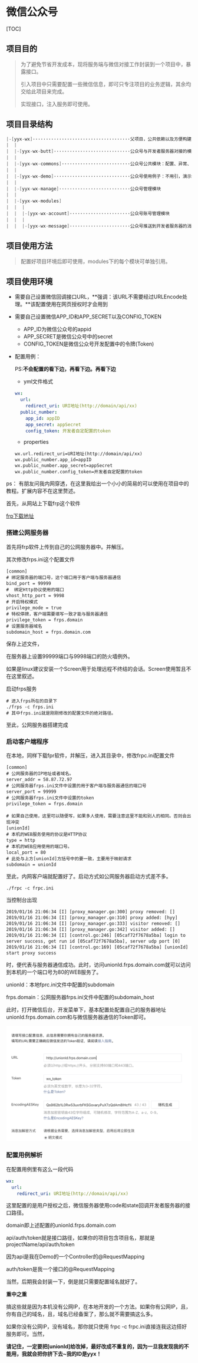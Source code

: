 # 微信公众号

[TOC]



## 项目目的
> 为了避免节省开发成本，现将服务端与微信对接工作封装到一个项目中，暴露接口。
>
> 引入项目中只需要配置一些微信信息，即可只专注项目的业务逻辑，其余均交给此项目来完成。
>
> 实现接口，注入服务即可使用。

## 项目目录结构

```java
|-[yyx-wx]·····································父项目，公共依赖以及方便构建
|  |
|  |-[yyx-wx-butt]·····························公众号与开发者服务器对接的模块
|  |
|  |-[yyx-wx-commons]··························公众号公共模块：配置、异常、常量、实体
|  |
|  |-[yyx-wx-demo]·····························公众号使用例子：不用引，演示如何集成到项目中
|  |
|  |-[yyx-wx-manage]···························公众号管理模块
|  |
|  |-[yyx-wx-modules]
|  |  |
|  |  |-[yyx-wx-account]·······················公众号账号管理模块
|  |  |
|  |  |-[yyx-wx-message]·······················公众号推送到开发者服务器的消息处理模块
```



## 项目使用方法
> 配置好项目环境后即可使用，modules下的每个模块可单独引用。
## 项目使用环境
- 需要自己设置微信回调接口URL，**强调：该URL不需要经过URLEncode处理。**该配置使用在网页授权时才会用到

- 需要自己设置微信APP_ID和APP_SECRET以及CONFIG_TOKEN

    - APP_ID为微信公众号的appid
    - APP_SECRET是微信公众号中的secret
    - CONFIG_TOKEN是微信公众号开发配置中的令牌(Token)

- 配置用例：

    PS:**不会配置的看下边，再看下边。再看下边**

    - yml文件格式
    ```yml
    wx:
      url:
        redirect_uri: URI地址(http://domain/api/xx)
      public_number:
        app_id: appID
        app_secret: appSecret
        config_token: 开发者自定配置的token
    ```
    - properties
    ```properties
    wx.url.redirect_uri=URI地址(http://domain/api/xx)
    wx.public_number.app_id=appID
    wx.public_number.app_secret=appSecret
    wx.public_number.config_token=开发者自定配置的token
    ```



ps：
​	有朋友问我内网穿透，在这里我给出一个小小的简易的可以使用在项目中的教程。扩展内容不在这里赘述。

首先，从网站上下载frp这个软件

[frp下载地址](https://github.com/fatedier/frp/releases)

### 搭建公网服务器

首先将frp软件上传到自己的公网服务器中。并解压。

其次修改frps.ini这个配置文件

```shell
[common]
# 绑定服务器的端口号，这个端口用于客户端与服务器通信
bind_port = 99999
#  绑定Http协议使用的端口
vhost_http_port = 9998
# 开启特权模式
privilege_mode = true
# 特权停牌，客户端需要填写一致才能与服务器通信
privilege_token = frps.domain
# 设置服务器域名
subdomain_host = frps.domain.com
```

保存上述文件，

在服务器上设置99999端口与9998端口的防火墙例外。

如果是linux建议安装一个Screen用于处理远程不终结的会话。Screen使用暂且不在这里叙述。

启动frps服务

```shell
# 进入frps所在的目录下
./frps -c frps.ini
# 其中frps.ini就是刚刚修改的配置文件的绝对路径。
```

至此，公网服务器搭建完成

### 启动客户端程序

在本地，同样下载fpr软件，并解压，进入其目录中，修改frpc.ini配置文件

```shell
[common]
# 公网服务器的IP地址或者域名。
server_addr = 58.87.72.97
# 公网服务器frps.ini文件中设置的用于客户端与服务器通信的端口号 
server_port = 99999
# 公网服务器frps.ini文件中设置的token
privilege_token = frps.domain

# 如果自己使用，这里可以随便写，如果多人使用，需要注意这里不能和别人的相同。否则会出现冲突
[unionId]
# 本机的WEB服务使用的协议是HTTP协议
type = http
# 本机的WEB应用使用的端口号。
local_port = 80
# 此处与上方[unionId]方括号中的要一致，主要用于映射请求
subdomain = unionId
```

至此，内网客户端就配置好了。启动方式如公网服务器启动方式差不多。

```shell
./frpc -c frpc.ini
```

当控制台出现

```shell
2019/01/16 21:06:34 [I] [proxy_manager.go:300] proxy removed: []
2019/01/16 21:06:34 [I] [proxy_manager.go:310] proxy added: [hyy]
2019/01/16 21:06:34 [I] [proxy_manager.go:333] visitor removed: []
2019/01/16 21:06:34 [I] [proxy_manager.go:342] visitor added: []
2019/01/16 21:06:34 [I] [control.go:246] [05caf72f7678a5ba] login to server success, get run id [05caf72f7678a5ba], server udp port [0]
2019/01/16 21:06:34 [I] [control.go:169] [05caf72f7678a5ba] [unionId] start proxy success
```

时，便代表与服务器通信成功。此时，访问unionId.frps.domain.com就可以访问到本机的一个端口号为80的WEB服务了。

unionId：本地fprc.ini文件中配置的subdomain

frps.domain：公网服务器frps.ini文件中配置的subdomain_host

此时，打开微信后台，开发菜单下，基本配置处配置自己的服务器地址unionId.frps.domain.com和与微信服务器通信的Token即可。

![微信后台开发者配置](document/img/wx_bg_config.png)

### 配置用例解析

在配置用例里有这么一段代码

```yml
wx:
  url:
    redirect_uri: URI地址(http://domain/api/xx)
```

这里配置的是用户授权之后，微信服务器使用code和state回调开发者服务器的接口路径。

domain即上述配置的unionId.frps.domain.com

api/auth/token就是接口路径，如果你的项目包含项目名，那就是projectName/api/auth/token

因为api是我在Demo的一个Controller的@RequestMapping

auth/token是我一个接口的@RequestMapping

当然，后期我会封装一下，倒是就只需要配置域名就好了。



**重中之重**

搞这些就是因为本机没有公网IP，在本地开发的一个方法。如果你有公网IP，且，你有自己的域名，且，域名已经备案了，那么就不需要搞这么多。

如果你没有公网IP，没有域名，那你就只使用 frpc -c frpc.ini直接连我这边搭好服务即可。当然，

**请记住，一定要把[unionId]给改掉，最好改成不重复的，因为一旦我发现我的不能用，我就会把你挤下去~我的ID是yyx！**